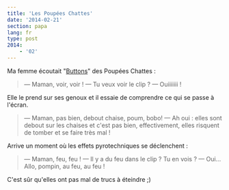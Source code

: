 ```yaml
---
title: 'Les Poupées Chattes'
date: '2014-02-21'
section: papa
lang: fr
type: post
2014:
    - '02'
---
```


Ma femme écoutait "[Buttons](https://www.youtube.com/watch?v=VCLxJd1d84s)" des Poupées Chattes :

> — Maman, voir, voir !
> — Tu veux voir le clip ?
> — Ouiiiiiii !

Elle le prend sur ses genoux et il essaie de comprendre ce qui se passe à l'écran.

> — Maman, pas bien, debout chaise, poum, bobo!
> — Ah oui : elles sont debout sur les chaises et c'est pas bien, effectivement, elles risquent de tomber et se faire très mal !

Arrive un moment où les effets pyrotechniques se déclenchent :

> — Maman, feu, feu !
> — Il y a du feu dans le clip ? Tu en vois ?
> — Oui... Allo, pompin, au feu, au feu !

C'est sûr qu'elles ont pas mal de trucs à éteindre ;)
